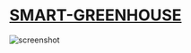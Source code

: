 # [SMART-GREENHOUSE](!https://amogharadhya.me/SMART-GREENHOUSE-FRONTEND/)

![screenshot](https://user-images.githubusercontent.com/22789793/122227851-e678d800-ced4-11eb-9a9a-717bd6afd540.jpg)
